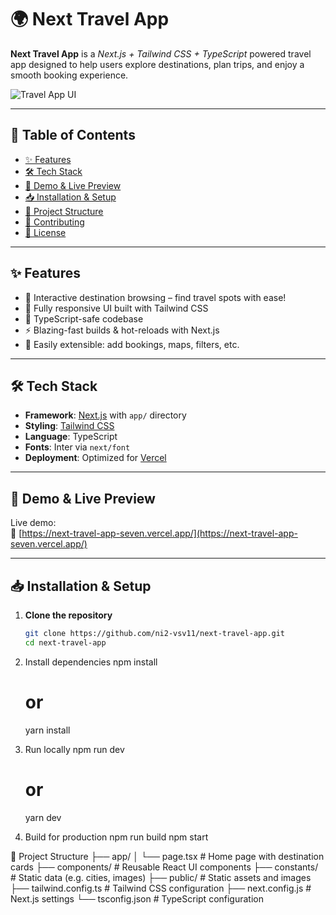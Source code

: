 # 🌍 Next Travel App

**Next Travel App** is a *Next.js + Tailwind CSS + TypeScript* powered travel app designed to help users explore destinations, plan trips, and enjoy a smooth booking experience.

![Travel App UI](https://cdn.dribbble.com/userupload/4546585/file/original-f43f1a31f08f6cd2118f11f4937ab9a4.png)

---

## 🚀 Table of Contents

- [✨ Features](#-features)
- [🛠️ Tech Stack](#-tech-stack)
- [🎯 Demo & Live Preview](#-demo--live-preview)
- [📥 Installation & Setup](#-installation--setup)
- [📁 Project Structure](#-project-structure)
- [🌱 Contributing](#-contributing)
- [📝 License](#-license)

---

## ✨ Features

- 🧭 Interactive destination browsing – find travel spots with ease!
- 📱 Fully responsive UI built with Tailwind CSS
- 🔐 TypeScript-safe codebase
- ⚡ Blazing-fast builds & hot-reloads with Next.js
- 🔌 Easily extensible: add bookings, maps, filters, etc.

---

## 🛠️ Tech Stack

- **Framework**: [Next.js](https://nextjs.org/) with `app/` directory
- **Styling**: [Tailwind CSS](https://tailwindcss.com/)
- **Language**: TypeScript
- **Fonts**: Inter via `next/font`
- **Deployment**: Optimized for [Vercel](https://vercel.com/)

---

## 🎯 Demo & Live Preview

Live demo:  
🔗 [https://next-travel-app-seven.vercel.app/](https://next-travel-app-seven.vercel.app/)

---

## 📥 Installation & Setup

1. **Clone the repository**
   ```bash
   git clone https://github.com/ni2-vsv11/next-travel-app.git
   cd next-travel-app
   
2. Install dependencies
   npm install
    # or
   yarn install

3. Run locally
   npm run dev
    # or
   yarn dev

4. Build for production
    npm run build
    npm start

📁 Project Structure
├── app/
│   └── page.tsx          # Home page with destination cards
├── components/           # Reusable React UI components
├── constants/            # Static data (e.g. cities, images)
├── public/               # Static assets and images
├── tailwind.config.ts    # Tailwind CSS configuration
├── next.config.js        # Next.js settings
└── tsconfig.json         # TypeScript configuration



   
